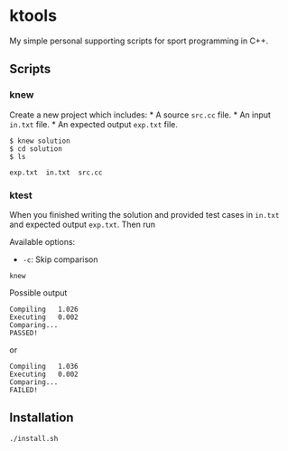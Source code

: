# ktools
My simple personal supporting scripts for sport programming in C++.

## Scripts
### knew
Create a new project which includes:
    * A source `src.cc` file.
    * An input `in.txt` file.
    * An expected output `exp.txt` file.

```
$ knew solution
$ cd solution
$ ls

exp.txt  in.txt  src.cc
```

### ktest
When you finished writing the solution and provided test cases in `in.txt` and
expected output `exp.txt`. Then run

Available options:
* `-c`: Skip comparison

```
knew
```

Possible output
```
Compiling	1.026
Executing	0.002
Comparing...
PASSED!
```
or
```
Compiling	1.036
Executing	0.002
Comparing...
FAILED!
```

## Installation
```
./install.sh
```
